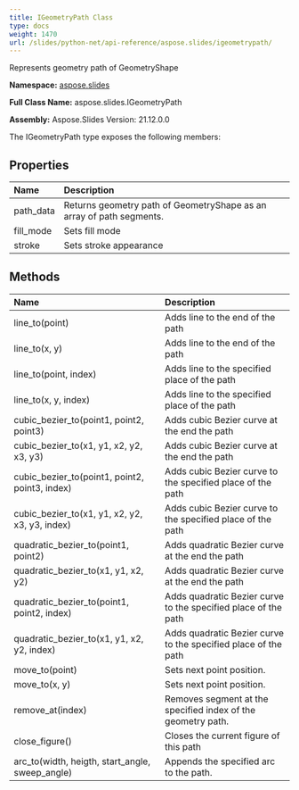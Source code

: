 ```yaml
---
title: IGeometryPath Class
type: docs
weight: 1470
url: /slides/python-net/api-reference/aspose.slides/igeometrypath/
---
```


Represents geometry path of GeometryShape

**Namespace:** [aspose.slides](/slides/python-net/api-reference/aspose.slides/)

**Full Class Name:** aspose.slides.IGeometryPath

**Assembly:**  Aspose.Slides Version: 21.12.0.0

The IGeometryPath type exposes the following members:
## **Properties**
|**Name**|**Description**|
| :- | :- |
|path_data|Returns geometry path of GeometryShape as an array of path segments.|
|fill_mode|Sets fill mode|
|stroke|Sets stroke appearance|
## **Methods**
|**Name**|**Description**|
| :- | :- |
|line_to(point)|Adds line to the end of the path|
|line_to(x, y)|Adds line to the end of the path|
|line_to(point, index)|Adds line to the specified place of the path|
|line_to(x, y, index)|Adds line to the specified place of the path|
|cubic_bezier_to(point1, point2, point3)|Adds cubic Bezier curve at the end the path|
|cubic_bezier_to(x1, y1, x2, y2, x3, y3)|Adds cubic Bezier curve at the end the path|
|cubic_bezier_to(point1, point2, point3, index)|Adds cubic Bezier curve to the specified place of the path|
|cubic_bezier_to(x1, y1, x2, y2, x3, y3, index)|Adds cubic Bezier curve to the specified place of the path|
|quadratic_bezier_to(point1, point2)|Adds quadratic Bezier curve at the end the path|
|quadratic_bezier_to(x1, y1, x2, y2)|Adds quadratic Bezier curve at the end the path|
|quadratic_bezier_to(point1, point2, index)|Adds quadratic Bezier curve to the specified place of the path|
|quadratic_bezier_to(x1, y1, x2, y2, index)|Adds quadratic Bezier curve to the specified place of the path|
|move_to(point)|Sets next point position.|
|move_to(x, y)|Sets next point position.|
|remove_at(index)|Removes segment at the specified index of the geometry path.|
|close_figure()|Closes the current figure of this path|
|arc_to(width, heigth, start_angle, sweep_angle)|Appends the specified arc to the path.|
